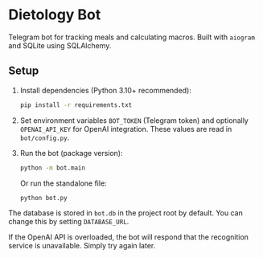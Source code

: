 # Dietology Bot

Telegram bot for tracking meals and calculating macros. Built with `aiogram` and SQLite using SQLAlchemy.

## Setup

1. Install dependencies (Python 3.10+ recommended):
   ```bash
   pip install -r requirements.txt
   ```
2. Set environment variables `BOT_TOKEN` (Telegram token) and optionally `OPENAI_API_KEY` for OpenAI integration. These values are read in `bot/config.py`.

3. Run the bot (package version):
   ```bash
   python -m bot.main
   ```
   Or run the standalone file:
   ```bash
   python bot.py
   ```


The database is stored in `bot.db` in the project root by default. You can change this by setting `DATABASE_URL`.

If the OpenAI API is overloaded, the bot will respond that the recognition service is unavailable. Simply try again later.
